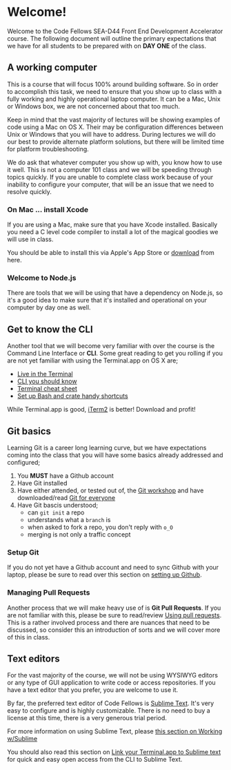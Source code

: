 # Welcome!

Welcome to the Code Fellows SEA-D44 Front End Development Accelerator course. The following document will outline the primary expectations that we have for all students to be prepared with on __DAY ONE__ of the class. 

## A working computer

This is a course that will focus 100% around building software. So in order to accomplish this task, we need to ensure that you show up to class with a fully working and highly operational laptop computer. It can be a Mac, Unix or Windows box, we are not concerned about that too much. 

Keep in mind that the vast majority of lectures will be showing examples of code using a Mac on OS X. Their may be configuration differences between Unix or Windows that you will have to address. During lectures we will do our best to provide alternate platform solutions, but there will be limited time for platform troubleshooting. 

We do ask that whatever computer you show up with, you know how to use it well. This is not a computer 101 class and we will be speeding through topics quickly. If you are unable to complete class work because of your inability to configure your computer, that will be an issue that we need to resolve quickly. 

### On Mac ... install Xcode

If you are using a Mac, make sure that you have Xcode installed. Basically you need a C level code compiler to install a lot of the magical goodies we will use in class. 

You should be able to install this via Apple's App Store or [download](https://developer.apple.com/xcode/) from here. 

### Welcome to Node.js

There are tools that we will be using that have a dependency on Node.js, so it's a good idea to make sure that it's installed and operational on your computer by day one as well. 




## Get to know the CLI

Another tool that we will become very familiar with over the course is the Command Line Interface or __CLI__. Some great reading to get you rolling if you are not yet familiar with using the Terminal.app on OS X are;

* [Live in the Terminal](http://www.anotheruiguy.com/ux-design-dev/_book/learning-computers/life-in-the-terminal.html)
* [CLI you should know](http://www.anotheruiguy.com/ux-design-dev/_book/learning-computers/cli-to-know.html)
* [Terminal cheat sheet](http://www.anotheruiguy.com/ux-design-dev/_book/learning-computers/terminal-cheatsheet.html)
* [Set up Bash and crate handy shortcuts](http://www.anotheruiguy.com/ux-design-dev/_book/learning-computers/set-up-bash-alias.html)

While Terminal.app is good, [iTerm2](http://iterm2.com/) is better! Download and profit! 


## Git basics

Learning Git is a career long learning curve, but we have expectations coming into the class that you will have some basics already addressed and configured;

1. You __MUST__ have a Github account
1. Have Git installed
1. Have either attended, or tested out of, the [Git workshop](https://www.codefellows.org/class-calendar#sea-w32) and have downloaded/read [Git for everyone](https://www.gitbook.com/book/anotheruiguy/gitforeveryone/details)
1. Have Git bascis understood;
	* can `git init` a repo
	* understands what a `branch` is
	* when asked to fork a repo, you don't reply with `o_O`
	* merging is not only a traffic concept 
	
### Setup Git

If you do not yet have a Github account and need to sync Github with your laptop, please be sure to read over this section on [setting up Github](http://www.anotheruiguy.com/ux-design-dev/_book/git/github.html).

### Managing Pull Requests

Another process that we will make heavy use of is __Git Pull Requests__. If you are not familiar with this, please be sure to read/review [Using pull requests](https://help.github.com/articles/using-pull-requests/). This is a rather involved process and there are nuances that need to be discussed, so consider this an introduction of sorts and we will cover more of this in class. 
	
## Text editors

For the vast majority of the course, we will not be using WYSIWYG editors or any type of GUI application to write code or access repositories. If you have a text editor that you prefer, you are welcome to use it. 

By far, the preferred text editor of Code Fellows is [Sublime Text](http://www.sublimetext.com/). It's very easy to configure and is highly customizable. There is no need to buy a license at this time, there is a very generous trial period. 

For more information on using Sublime Text, please [this section on Working w/Sublime](http://www.anotheruiguy.com/ux-design-dev/_book/sublime/README.html)

You should also read this section on [Link your Terminal.app to Sublime text](http://www.anotheruiguy.com/ux-design-dev/_book/learning-computers/link-terminal-to-sublime.html) for quick and easy open access from the CLI to Sublime Text. 